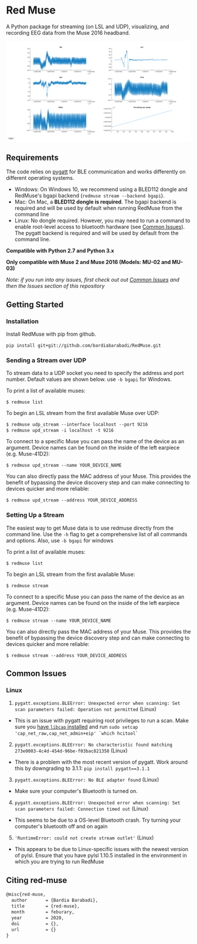 
# Red Muse

A Python package for streaming (on LSL and UDP), visualizing, and recording EEG data from the Muse 2016 headband. 

![Blinks](BlinkSample.png)

## Requirements

The code relies on [pygatt](https://github.com/peplin/pygatt) for BLE communication and works differently on different operating systems.

- Windows: On Windows 10, we recommend using a BLED112 dongle and RedMuse's bgapi backend (`redmuse stream --backend bgapi`).
- Mac: On Mac, a **BLED112 dongle is required**. The bgapi backend is required and will be used by default when running RedMuse from the command line
- Linux: No dongle required. However, you may need to run a command to enable root-level access to bluetooth hardware (see [Common Issues](#linux)). The pygatt backend is required and will be used by default from the command line.

**Compatible with Python 2.7 and Python 3.x**

**Only compatible with Muse 2 and Muse 2016 (Models: MU-02 and MU-03)**

_Note: if you run into any issues, first check out out [Common Issues](#common-issues) and then the Issues section of this repository_

## Getting Started

### Installation

Install RedMuse with pip from github. 

    pip install git+git://github.com/bardiabarabadi/RedMuse.git

### Sending a Stream over UDP

To stream data to a UDP socket you need to specify the address and port number. Default values are shown below. use `-b bgapi` for Windows.

To print a list of available muses:

    $ redmuse list

To begin an LSL stream from the first available Muse over UDP:

    $ redmuse udp_stream --interface localhost --port 9216
    $ redmuse upd_stream -i localhost -t 9216

To connect to a specific Muse you can pass the name of the device as an argument. Device names can be found on the inside of the left earpiece (e.g. Muse-41D2):

    $ redmuse upd_stream --name YOUR_DEVICE_NAME

You can also directly pass the MAC address of your Muse. This provides the benefit of bypassing the device discovery step and can make connecting to devices quicker and more reliable:

    $ redmuse upd_stream --address YOUR_DEVICE_ADDRESS

### Setting Up a Stream

The easiest way to get Muse data is to use redmuse directly from the command line. Use the `-h` flag to get a comprehensive list of all commands and options. Also, use `-b bgapi` for windows

To print a list of available muses:

    $ redmuse list

To begin an LSL stream from the first available Muse:

    $ redmuse stream  

To connect to a specific Muse you can pass the name of the device as an argument. Device names can be found on the inside of the left earpiece (e.g. Muse-41D2):

    $ redmuse stream --name YOUR_DEVICE_NAME

You can also directly pass the MAC address of your Muse. This provides the benefit of bypassing the device discovery step and can make connecting to devices quicker and more reliable:

    $ redmuse stream --address YOUR_DEVICE_ADDRESS


## Common Issues

### Linux

1.  `pygatt.exceptions.BLEError: Unexpected error when scanning: Set scan parameters failed: Operation not permitted` (Linux)

- This is an issue with pygatt requiring root privileges to run a scan. Make sure you [have `libcap` installed](https://askubuntu.com/questions/347788/how-can-i-install-libpcap-header-files-on-ubuntu-12-04) and run `` sudo setcap 'cap_net_raw,cap_net_admin+eip' `which hcitool` ``

2.  `pygatt.exceptions.BLEError: No characteristic found matching 273e0003-4c4d-454d-96be-f03bac821358` (Linux)

- There is a problem with the most recent version of pygatt. Work around this by downgrading to 3.1.1: `pip install pygatt==3.1.1`

3.  `pygatt.exceptions.BLEError: No BLE adapter found` (Linux)

- Make sure your computer's Bluetooth is turned on.

4.  `pygatt.exceptions.BLEError: Unexpected error when scanning: Set scan parameters failed: Connection timed out` (Linux)

- This seems to be due to a OS-level Bluetooth crash. Try turning your computer's bluetooth off and on again

5.  `'RuntimeError: could not create stream outlet'` (Linux)

- This appears to be due to Linux-specific issues with the newest version of pylsl. Ensure that you have pylsl 1.10.5 installed in the environment in which you are trying to run RedMuse

## Citing red-muse

```
@misc{red-muse,
  author       = {Bardia Barabadi},
  title        = {red-muse},
  month        = feburary,
  year         = 2020,
  doi          = {},
  url          = {}
}
```